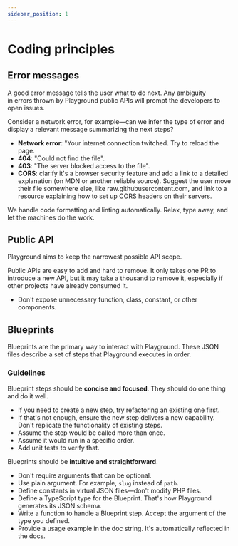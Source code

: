 ```yaml
---
sidebar_position: 1
---
```


# Coding principles

## Error messages

A good error message tells the user what to do next. Any ambiguity in errors thrown by Playground public APIs will prompt the developers to open issues.

Consider a network error, for example—can we infer the type of error and display a relevant message summarizing the next steps?

-   **Network error**: "Your internet connection twitched. Try to reload the page.
-   **404**: "Could not find the file".
-   **403**: "The server blocked access to the file".
-   **CORS**: clarify it's a browser security feature and add a link to a detailed explanation (on MDN or another reliable source). Suggest the user move their file somewhere else, like raw.githubusercontent.com, and link to a resource explaining how to set up CORS headers on their servers.

We handle code formatting and linting automatically. Relax, type away, and let the machines do the work.

## Public API

Playground aims to keep the narrowest possible API scope.

Public APIs are easy to add and hard to remove. It only takes one PR to introduce a new API, but it may take a thousand to remove it, especially if other projects have already consumed it.

-   Don't expose unnecessary function, class, constant, or other components.

## Blueprints

Blueprints are the primary way to interact with Playground. These JSON files describe a set of steps that Playground executes in order.

### Guidelines

Blueprint steps should be **concise and focused**. They should do one thing and do it well.

-   If you need to create a new step, try refactoring an existing one first.
-   If that's not enough, ensure the new step delivers a new capability. Don't replicate the functionality of existing steps.
-   Assume the step would be called more than once.
-   Assume it would run in a specific order.
-   Add unit tests to verify that.

Blueprints should be **intuitive and straightforward**.

-   Don't require arguments that can be optional.
-   Use plain argument. For example, `slug` instead of `path`.
-   Define constants in virtual JSON files—don't modify PHP files.
-   Define a TypeScript type for the Blueprint. That's how Playground generates its JSON schema.
-   Write a function to handle a Blueprint step. Accept the argument of the type you defined.
-   Provide a usage example in the doc string. It's automatically reflected in the docs.
